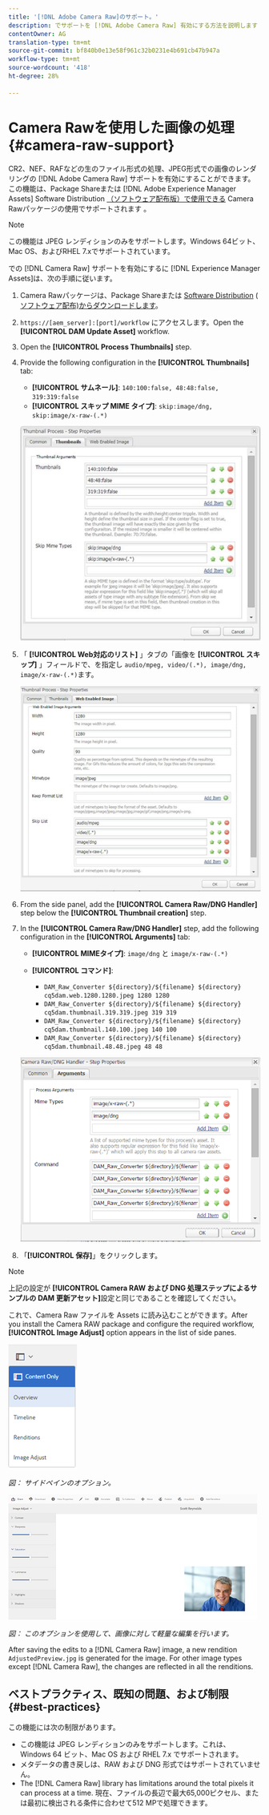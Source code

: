```yaml
---
title: '[!DNL Adobe Camera Raw]のサポート。'
description: でサポートを [!DNL Adobe Camera Raw] 有効にする方法を説明します [!DNL Adobe Experience Manager Assets]。
contentOwner: AG
translation-type: tm+mt
source-git-commit: bf840b0e13e58f961c32b0231e4b691cb47b947a
workflow-type: tm+mt
source-wordcount: '418'
ht-degree: 28%

---
```



# Camera Rawを使用した画像の処理 {#camera-raw-support}

CR2、NEF、RAFなどの生のファイル形式の処理、JPEG形式での画像のレンダリングの [!DNL Adobe Camera Raw] サポートを有効にすることができます。 この機能は、Package Shareまたは [!DNL Adobe Experience Manager Assets] Software Distribution [（ソフトウェア配布版）で使用できる](https://www.adobeaemcloud.com/content/marketplace/marketplaceProxy.html?packagePath=/content/companies/public/adobe/packages/aem630/product/assets/aem-assets-cameraraw-pkg) Camera Rawパッケージの使用でサポートされます [](https://experience.adobe.com/#/downloads/content/software-distribution/en/aem.html?package=/content/software-distribution/en/details.html/content/dam/aem/public/adobe/packages/aem630/product/assets/aem-assets-cameraraw-pkg)。

>[!NOTE]
>
>この機能は JPEG レンディションのみをサポートします。Windows 64ビット、Mac OS、およびRHEL 7.xでサポートされています。

での [!DNL Camera Raw] サポートを有効にするに [!DNL Experience Manager Assets]は、次の手順に従います。

1. Camera Rawパッケージは、Package Shareまたは [Software Distribution](https://www.adobeaemcloud.com/content/marketplace/marketplaceProxy.html?packagePath=/content/companies/public/adobe/packages/aem630/product/assets/aem-assets-cameraraw-pkg) ( [ソフトウェア配布)からダウンロードします](https://experience.adobe.com/#/downloads/content/software-distribution/en/aem.html?package=/content/software-distribution/en/details.html/content/dam/aem/public/adobe/packages/aem630/product/assets/aem-assets-cameraraw-pkg)。
1. `https://[aem_server]:[port]/workflow` にアクセスします。Open the **[!UICONTROL DAM Update Asset]** workflow.
1. Open the **[!UICONTROL Process Thumbnails]** step.
1. Provide the following configuration in the **[!UICONTROL Thumbnails]** tab:

   * **[!UICONTROL サムネール]**: `140:100:false, 48:48:false, 319:319:false`
   * **[!UICONTROL スキップ MIME タイプ]**: `skip:image/dng, skip:image/x-raw-(.*)`

   ![chlimage_1-128](assets/chlimage_1-334.png)

1. 「 **[!UICONTROL Web対応のリスト]** 」タブの「画像を **[!UICONTROL スキップ]** 」フィールドで、を指定し `audio/mpeg, video/(.*), image/dng, image/x-raw-(.*)`ます。

   ![chlimage_1-129](assets/chlimage_1-335.png)

1. From the side panel, add the **[!UICONTROL Camera Raw/DNG Handler]** step below the **[!UICONTROL Thumbnail creation]** step.
1. In the **[!UICONTROL Camera Raw/DNG Handler]** step, add the following configuration in the **[!UICONTROL Arguments]** tab:

   * **[!UICONTROL MIMEタイプ]**: `image/dng` と `image/x-raw-(.*)`
   * **[!UICONTROL コマンド]**:

      * `DAM_Raw_Converter ${directory}/${filename} ${directory} cq5dam.web.1280.1280.jpeg 1280 1280`
      * `DAM_Raw_Converter ${directory}/${filename} ${directory} cq5dam.thumbnail.319.319.jpeg 319 319`
      * `DAM_Raw_Converter ${directory}/${filename} ${directory} cq5dam.thumbnail.140.100.jpeg 140 100`
      * `DAM_Raw_Converter ${directory}/${filename} ${directory} cq5dam.thumbnail.48.48.jpeg 48 48`

   ![chlimage_1-130](assets/chlimage_1-336.png)

1. 「**[!UICONTROL 保存]**」をクリックします。

>[!NOTE]
>
>上記の設定が **[!UICONTROL Camera RAW および DNG 処理ステップによるサンプルの DAM 更新アセット]**&#x200B;設定と同じであることを確認してください。

これで、Camera Raw ファイルを Assets に読み込むことができます。After you install the Camera RAW package and configure the required workflow, **[!UICONTROL Image Adjust]** option appears in the list of side panes.

![chlimage_1-131](assets/chlimage_1-337.png)

*図： サイドペインのオプション。*

![chlimage_1-132](assets/chlimage_1-338.png)

*図： このオプションを使用して、画像に対して軽量な編集を行います。*

After saving the edits to a [!DNL Camera Raw] image, a new rendition `AdjustedPreview.jpg` is generated for the image. For other image types except [!DNL Camera Raw], the changes are reflected in all the renditions.

## ベストプラクティス、既知の問題、および制限 {#best-practices}

この機能には次の制限があります。

* この機能は JPEG レンディションのみをサポートします。これは、Windows 64 ビット、Mac OS および RHEL 7.x でサポートされます。
* メタデータの書き戻しは、RAW および DNG 形式ではサポートされていません。
* The [!DNL Camera Raw] library has limitations around the total pixels it can process at a time. 現在、ファイルの長辺で最大65,000ピクセル、または最初に検出される条件に合わせて512 MPで処理できます。
